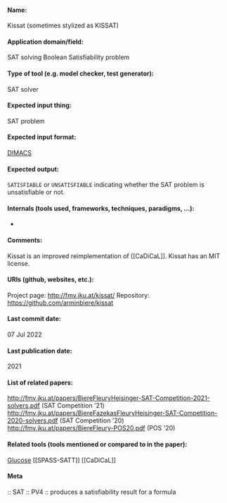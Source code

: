 #### Name:
Kissat (sometimes stylized as KISSAT)

#### Application domain/field:
SAT solving
Boolean Satisfiability problem

#### Type of tool (e.g. model checker, test generator):
SAT solver

#### Expected input thing:
SAT problem

#### Expected input format:
[DIMACS](../../../Formats/DIMACS.md)

#### Expected output:
`SATISFIABLE` or `UNSATISFIABLE` indicating whether the SAT problem is unsatisfiable or not.

#### Internals (tools used, frameworks, techniques, paradigms, ...):
-

#### Comments:
Kissat is an improved reimplementation of [[CaDiCaL]].
Kissat has an MIT license.

#### URIs (github, websites, etc.):
Project page: http://fmv.jku.at/kissat/
Repository: https://github.com/arminbiere/kissat

#### Last commit date:
07 Jul 2022

#### Last publication date:
2021

#### List of related papers:
http://fmv.jku.at/papers/BiereFleuryHeisinger-SAT-Competition-2021-solvers.pdf (SAT Competition '21)
http://fmv.jku.at/papers/BiereFazekasFleuryHeisinger-SAT-Competition-2020-solvers.pdf (SAT Competition '20)
http://fmv.jku.at/papers/BiereFleury-POS20.pdf (POS '20)

#### Related tools (tools mentioned or compared to in the paper):
[Glucose](Glucose.md)
[[SPASS-SATT]]
[[CaDiCaL]]

#### Meta
:: SAT
:: PV4 :: produces a satisfiability result for a formula